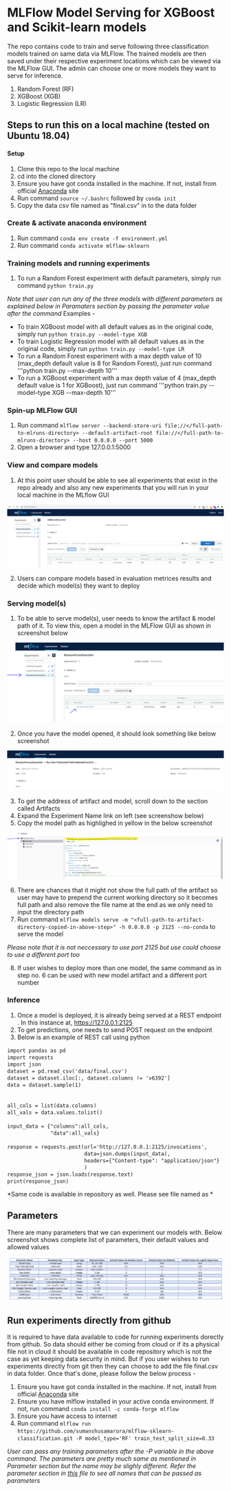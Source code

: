 # MLFlow Model Serving for XGBoost and Scikit-learn models
The repo contains code to train and serve following three classification models trained on same data via MLFlow. The trained models are then saved under their respective experiment locations which can be viewed via the MLFlow GUI. The admin can choose one or more models they want to serve for inference.

1) Random Forest (RF)
2) XGBoost (XGB)
3) Logistic Regression (LR)


## Steps to run this on a local machine (tested on Ubuntu 18.04)

#### Setup
1) Clone this repo to the local machine
2) cd into the cloned directory
3) Ensure you have got conda installed in the machine. If not, install from official [Anaconda](https://docs.anaconda.com/anaconda/install/) site
4) Run command ```source ~/.bashrc``` followed by ```conda init```
5) Copy the data csv file named as "final.csv" in to the data folder


### Create & activate anaconda environment
1) Run command ```conda env create -f environment.yml```
2) Run command ```conda activate mlflow-sklearn```


### Training models and running experiments
1) To run a Random Forest experiment with default parameters, simply run command ```python train.py```

*Note that user can run any of the three models with different parameters as explained below in Paramaters section by passing the parameter value after the command*
Examples - 
* To train XGBoost model with all default values as in the original code, simply run ```python train.py --model-type XGB```
* To train Logistic Regression model with all default values as in the original code, simply run ```python train.py --model-type LR```
* To run a Random Forest experiment with a max depth value of 10 (max_depth default value is 8 for Random Forest), just run command '''python train.py --max-depth 10'''
* To run a XGBoost experiment with a max depth value of 4 (max_depth default value is 1 for XGBoost), just run command '''python train.py --model-type XGB --max-depth 10'''


### Spin-up MLFlow GUI
1) Run command ```mlflow server --backend-store-uri file://</full-path-to-mlruns-directory> --default-artifact-root file://</full-path-to-mlruns-directory> --host 0.0.0.0 --port 5000```
2) Open a browser and type 127.0.0.1:5000


### View and compare models
1) At this point user should be able to see all experiments that exist in the repo already and also any new experiments that you will run in your local machine in the MLflow GUI

![alt text](images/MLFLOW-Server.PNG)

2) Users can compare models based in evaluation metrices results and decide which model(s) they want to deploy


### Serving model(s)
1) To be able to serve model(s), user needs to know the artifact & model path of it. To view this, open a model in the MLFlow GUI as shown in screenshot below

![alt text](images/open-model.PNG)

2) Once you have the model opened, it should look something like below screenshot

![alt text](images/model_opened.PNG)

3) To get the address of artifact and model, scroll down to the section called Artifacts
4) Expand the Experiment Name link on left (see screenshow below)
5) Copy the model path as highlighed in yellow in the below screenshot

![alt text](images/model-path.PNG)

6) There are chances that it might not show the full path of the artifact so user may have to prepend the current working directory so it becomes full path and also remove the file name at the end as we only need to input the directory path
7) Run command ```mlflow models serve -m "<full-path-to-artifact-directory-copied-in-above-step>" -h 0.0.0.0 -p 2125 --no-conda``` to serve the model

*Please note that it is not neccessary to use port 2125 but use could choose to use a different port too*

8) If user wishes to deploy more than one model, the same command as in step no. 6 can be used with new model artifact and a different port number


### Inference
1) Once a model is deployed, it is already being served at a REST endpoint . In this instance at, https://127.0.0.1:2125
2) To get predictions, one needs to send POST request on the endpoint
3) Below is an example of REST call using python

```
import pandas as pd
import requests
import json
dataset = pd.read_csv('data/final.csv')
dataset = dataset.iloc[:, dataset.columns != 'v6392']
data = dataset.sample(1)


all_cols = list(data.columns)
all_vals = data.values.tolist()

input_data = {"columns":all_cols,
              "data":all_vals}

response = requests.post(url='http://127.0.0.1:2125/invocations',
                         data=json.dumps(input_data),
                         headers={"Content-type": "application/json"}
                         )
response_json = json.loads(response.text)
print(response_json)
```

*Same code is available in repository as well. Please see file named as *


## Parameters
There are many parameters that we can experiment our models with. Below screenshot shows complete list of parameters, their default values and allowed values

![alt text](images/param-table.PNG)

## Run experiments directly from github
It is required to have data available to code for running experiments dorectly from github. So data should either be coming from cloud or if its a physical file not in cloud it should be available in code repository which is not the case as yet keeping data security in mind. But if you user wishes to run experiments directly from git then they can choose to add the file final.csv in data folder. Once that's done, please follow the below process -

1) Ensure you have got conda installed in the machine. If not, install from official [Anaconda](https://docs.anaconda.com/anaconda/install/) site
2) Ensure you have mlflow installed in your active conda environment. If not, run command ```conda install -c conda-forge mlflow```
3) Ensure you have access to internet
4) Run command ```mlflow run https://github.com/sumanshusamarora/mlflow-sklearn-classification.git -P model_type='RF' train_test_split_size=0.33```

*User can pass any training parameters after the -P variable in the above command. The parameters are pretty much same as mentioned in Parameter section but the name may be slighly different. Refer the parameter section in [this](./MLproject) file to see all names that can be passed as parameters*
